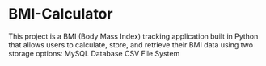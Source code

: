 # BMI-Calculator
This project is a BMI (Body Mass Index) tracking application built in Python that allows users to calculate, store, and retrieve their BMI data using two storage options:  MySQL Database  CSV File System 

